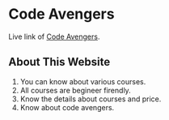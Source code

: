 # Code Avengers

Live link of [Code Avengers](https://codeavengers.netlify.app/).

## About This Website
1. You can know about various courses.
2. All courses are begineer firendly.
3. Know the details about courses and price.
4. Know about code avengers.